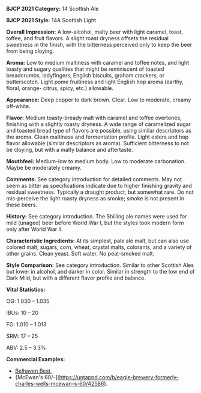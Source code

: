 <b>BJCP 2021 Category:</b> 14 Scottish Ale

<b>BJCP 2021 Style:</b> 14A Scottish Light

<b>Overall Impression:</b> A low-alcohol, malty beer with light
caramel, toast, toffee, and fruit flavors. A slight roast dryness
offsets the residual sweetness in the finish, with the bitterness
perceived only to keep the beer from being cloying.

<b>Aroma:</b> Low to medium maltiness with caramel and toffee
notes, and light toasty and sugary qualities that might be
reminiscent of toasted breadcrumbs, ladyfingers, English
biscuits, graham crackers, or butterscotch. Light pome
fruitiness and light English hop aroma (earthy, floral, orange-
citrus, spicy, etc.) allowable.

<b>Appearance:</b> Deep copper to dark brown. Clear. Low to
moderate, creamy off-white.

<b>Flavor:</b> Medium toasty-bready malt with caramel and toffee
overtones, finishing with a slightly roasty dryness. A wide
range of caramelized sugar and toasted bread type of flavors
are possible, using similar descriptors as the aroma. Clean
maltiness and fermentation profile. Light esters and hop flavor
allowable (similar descriptors as aroma). Sufficient bitterness
to not be cloying, but with a malty balance and aftertaste.

<b>Mouthfeel:</b> Medium-low to medium body. Low to moderate
carbonation. Maybe be moderately creamy.

<b>Comments:</b> See category introduction for detailed comments.
May not seem as bitter as specifications indicate due to higher
finishing gravity and residual sweetness. Typically a draught
product, but somewhat rare. Do not mis-perceive the light
roasty dryness as smoke; smoke is not present in these beers.

<b>History:</b> See category introduction. The Shilling ale names
were used for mild (unaged) beer before World War I, but the
styles took modern form only after World War II.

<b>Characteristic Ingredients:</b> At its simplest, pale ale malt,
but can also use colored malt, sugars, corn, wheat, crystal
malts, colorants, and a variety of other grains. Clean yeast. Soft
water. No peat-smoked malt.

<b>Style Comparison:</b> See category introduction. Similar to
other Scottish Ales but lower in alcohol, and darker in color.
Similar in strength to the low end of Dark Mild, but with a
different flavor profile and balance.

<b>Vital Statistics:</b>

OG: 1.030 – 1.035

IBUs: 10 – 20

FG: 1.010 – 1.013

SRM: 17 – 25

ABV: 2.5 – 3.3%

<b>Commercial Examples:</b>
- [Belhaven Best](https://untappd.com/b/belhaven-brewery-belhaven-best/10606),
- {McEwan's 60/-](https://untappd.com/b/eagle-brewery-formerly-charles-wells-mcewan-s-60/42586).
